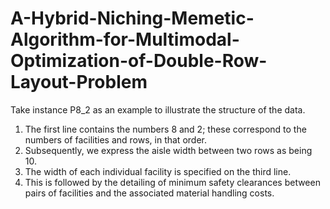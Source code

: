 # A-Hybrid-Niching-Memetic-Algorithm-for-Multimodal-Optimization-of-Double-Row-Layout-Problem

Take instance P8_2 as an example to illustrate the structure of the data.

1) The first line contains the numbers 8 and 2; these correspond to the numbers of facilities and rows, in that order.
2) Subsequently, we express the aisle width between two rows as being 10.
3) The width of each individual facility is specified on the third line.
4) This is followed by the detailing of minimum safety clearances between pairs of facilities and the associated material handling costs.

